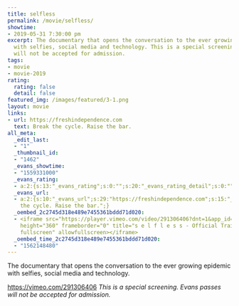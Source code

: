 ```yaml
---
title: selfless
permalink: /movie/selfless/
showtime:
- 2019-05-31 7:30:00 pm
excerpt: The documentary that opens the conversation to the ever growing epidemic
  with selfies, social media and technology. This is a special screening. Evans passes
  will not be accepted for admission.
tags:
- movie
- movie-2019
rating:
  rating: false
  detail: false
featured_img: /images/featured/3-1.png
layout: movie
links:
- url: https://freshindependence.com
  text: Break the cycle. Raise the bar.
all_meta:
  _edit_last:
  - "1"
  _thumbnail_id:
  - "1462"
  _evans_showtime:
  - "1559331000"
  _evans_rating:
  - a:2:{s:13:"_evans_rating";s:0:"";s:20:"_evans_rating_detail";s:0:"";}
  _evans_url:
  - a:2:{s:10:"_evans_url";s:29:"https://freshindependence.com";s:15:"_evans_url_name";s:31:"Break
    the cycle. Raise the bar.";}
  _oembed_2c2745d318e489e7455361bddd71d020:
  - <iframe src="https://player.vimeo.com/video/291306406?dnt=1&app_id=122963" width="640"
    height="360" frameborder="0" title="s e l f l e s s - Official Trailer" allow="autoplay;
    fullscreen" allowfullscreen></iframe>
  _oembed_time_2c2745d318e489e7455361bddd71d020:
  - "1562148480"
---
```


The documentary that opens the conversation to the ever growing epidemic with selfies, social media and technology.

https://vimeo.com/291306406 *This is a special screening. Evans passes will not be accepted for admission.*
